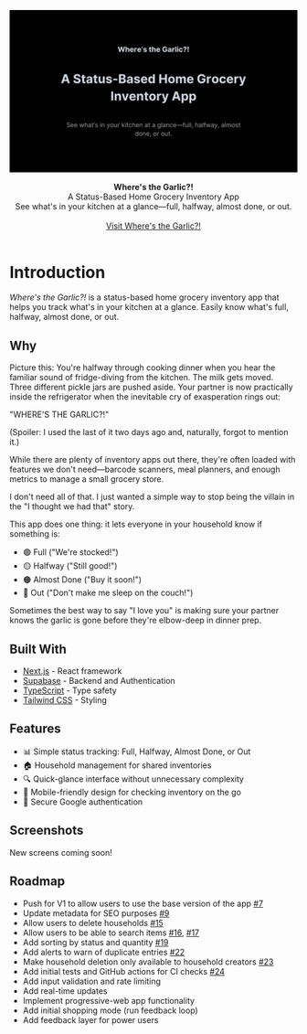 ![repo-banner](./public/banner.webp)

<div align="center"><strong>Where's the Garlic?!</strong></div>
<div align="center">A Status-Based Home Grocery Inventory App<br />See what's in your kitchen at a glance—full, halfway, almost done, or out.</div>
<br/>
<div align="center">
<a href="https://www.wheresthegarlic.com/">Visit Where's the Garlic?!</a>
</div>
<br/>

# Introduction

_Where's the Garlic?!_ is a status-based home grocery inventory app that helps you track what's in your kitchen at a glance. Easily know what's full, halfway, almost done, or out.

## Why

Picture this: You're halfway through cooking dinner when you hear the familiar sound of fridge-diving from the kitchen. The milk gets moved. Three different pickle jars are pushed aside. Your partner is now practically inside the refrigerator when the inevitable cry of exasperation rings out:

"WHERE'S THE GARLIC?!"

(Spoiler: I used the last of it two days ago and, naturally, forgot to mention it.)

While there are plenty of inventory apps out there, they're often loaded with features we don't need—barcode scanners, meal planners, and enough metrics to manage a small grocery store.

I don't need all of that. I just wanted a simple way to stop being the villain in the "I thought we had that" story.

This app does one thing: it lets everyone in your household know if something is:

- 🟢 Full ("We're stocked!")
- 🟡 Halfway ("Still good!")
- 🟠 Almost Done ("Buy it soon!")
- 🔴 Out ("Don't make me sleep on the couch!")

Sometimes the best way to say "I love you" is making sure your partner knows the garlic is gone before they're elbow-deep in dinner prep.

## Built With

- [Next.js](https://nextjs.org/) - React framework
- [Supabase](https://supabase.com/) - Backend and Authentication
- [TypeScript](https://www.typescriptlang.org/) - Type safety
- [Tailwind CSS](https://tailwindcss.com/) - Styling

## Features

- 📊 Simple status tracking: Full, Halfway, Almost Done, or Out
- 🏠 Household management for shared inventories
- 🔍 Quick-glance interface without unnecessary complexity
- 📱 Mobile-friendly design for checking inventory on the go
- 🔐 Secure Google authentication

## Screenshots

New screens coming soon!

## Roadmap

- Push for V1 to allow users to use the base version of the app [#7](https://github.com/internetdrew/wtg-app/pull/7)
- Update metadata for SEO purposes [#9](https://github.com/internetdrew/wtg-app/pull/9)
- Allow users to delete households [#15](https://github.com/internetdrew/wheres-the-garlic/pull/15)
- Allow users to be able to search items [#16](https://github.com/internetdrew/wheres-the-garlic/pull/16), [#17](https://github.com/internetdrew/wheres-the-garlic/pull/17)
- Add sorting by status and quantity [#19](https://github.com/internetdrew/wheres-the-garlic/pull/19)
- Add alerts to warn of duplicate entries [#22](https://github.com/internetdrew/wheres-the-garlic/pull/22)
- Make household deletion only available to household creators [#23](https://github.com/internetdrew/wheres-the-garlic/pull/23)
- Add initial tests and GitHub actions for CI checks [#24](https://github.com/internetdrew/wheres-the-garlic/pull/24)
- Add input validation and rate limiting
- Add real-time updates
- Implement progressive-web app functionality
- Add initial shopping mode (run feedback loop)
- Add feedback layer for power users
